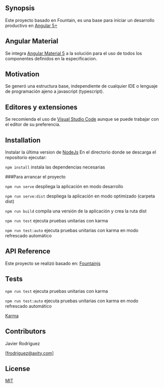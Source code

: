 ## Synopsis

Este proyecto basado en Fountain, es una base para iniciar un desarrollo productivo en
[Angular 5+](https://angular.io/) 

## Angular Material

Se integra [Angular Material 5](https://material.angular.io/) a la solución para el uso de todos los componentes definidos en la especificacion.

## Motivation

Se generó una estructura base, independiente de cualquier IDE o lenguaje de programación ajeno a javascript (typescript).

## Editores y extensiones

Se recomienda el uso de [Visual Studio Code](https://code.visualstudio.com/) aunque se puede trabajar con el editor de su preferencia.

## Installation

Instalar la última version de [NodeJs](https://nodejs.org/es/)
En el directorio donde se descarga el repositorio ejecutar:

`npm install` instala las dependencias necesarias

###Para arrancar el proyecto

`npm run serve` despliega la aplicación en modo desarrollo

`npm run serve:dist` despliega la aplicación en modo optimizado (carpeta dist)

`npm run build` compila una versión de la aplicación y crea la ruta dist

`npm run test` ejecuta pruebas unitarias con karma

`npm run test:auto` ejecuta pruebas unitarias con karma en modo refrescado automático

## API Reference

Este proyecto se realizó basado en: [Fountainjs](http://fountainjs.io/)

## Tests

`npm run test` ejecuta pruebas unitarias con karma

`npm run test:auto` ejecuta pruebas unitarias con karma en modo refrescado automático

[Karma](https://karma-runner.github.io/1.0/index.html)

## Contributors

Javier Rodríguez

[frodriguez@axity.com]

## License

[MIT](https://opensource.org/licenses/MIT)